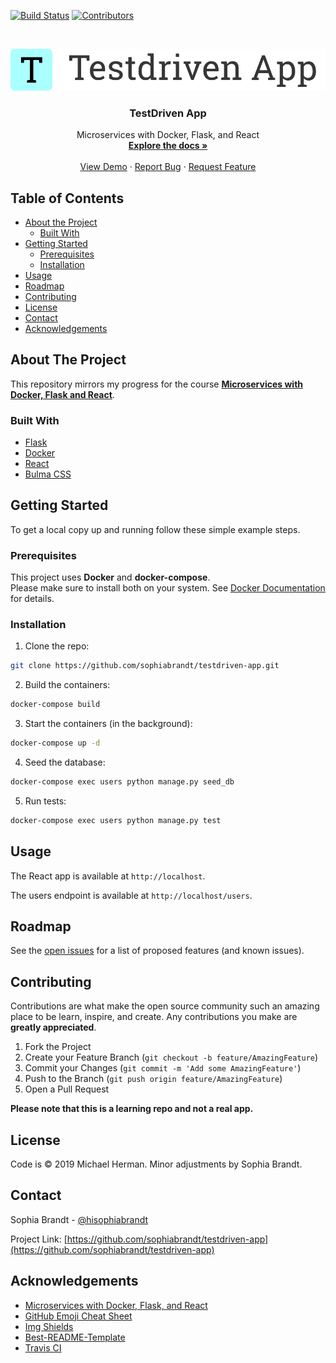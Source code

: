 <!-- PROJECT SHIELDS -->
<!--
-->

[![Build Status][build-shield]][build-url]
[![Contributors][contributors-shield]][contributors-url]

<!-- PROJECT LOGO -->
<br />
<p align="center">
  <a href="https://github.com/sophiabrandt/testdriven-app">
    <img src="logo.png" alt="Logo">
  </a>

  <h3 align="center">TestDriven App</h3>

  <p align="center">
    Microservices with Docker, Flask, and React
    <br />
    <a href="https://github.com/sophiabrandt/testdriven-app"><strong>Explore the docs »</strong></a>
    <br />
    <br />
    <a href="https://github.com/sophiabrandt/testdriven-app">View Demo</a>
    ·
    <a href="https://github.com/sophiabrandt/testdriven-app/issues">Report Bug</a>
    ·
    <a href="https://github.com/sophiabrandt/testdriven-app/issues">Request Feature</a>
  </p>
</p>

<!-- TABLE OF CONTENTS -->

## Table of Contents

- [About the Project](#about-the-project)
  - [Built With](#built-with)
- [Getting Started](#getting-started)
  - [Prerequisites](#prerequisites)
  - [Installation](#installation)
- [Usage](#usage)
- [Roadmap](#roadmap)
- [Contributing](#contributing)
- [License](#license)
- [Contact](#contact)
- [Acknowledgements](#acknowledgements)

<!-- ABOUT THE PROJECT -->

## About The Project

This repository mirrors my progress for the course **[Microservices with Docker, Flask and React][testdriven]**.

### Built With

- [Flask](https://palletsprojects.com/p/flask/)
- [Docker](https://www.docker.com/)
- [React](https://reactjs.org)
- [Bulma CSS](https://bulma.io/)

<!-- GETTING STARTED -->

## Getting Started

To get a local copy up and running follow these simple example steps.

### Prerequisites

This project uses **Docker** and **docker-compose**.  
Please make sure to install both on your system. See [Docker Documentation](https://docs.docker.com/) for details.

### Installation

1. Clone the repo:

```sh
git clone https://github.com/sophiabrandt/testdriven-app.git
```

2. Build the containers:

```sh
docker-compose build
```

3. Start the containers (in the background):

```sh
docker-compose up -d
```

4. Seed the database:

```sh
docker-compose exec users python manage.py seed_db
```

5. Run tests:

```sh
docker-compose exec users python manage.py test
```

<!-- USAGE EXAMPLES -->

## Usage

The React app is available at `http://localhost`.

The users endpoint is available at `http://localhost/users`.

<!-- ROADMAP -->

## Roadmap

See the [open issues](https://github.com/sophiabrandt/testdriven-app/issues) for a list of proposed features (and known issues).

<!-- CONTRIBUTING -->

## Contributing

Contributions are what make the open source community such an amazing place to be learn, inspire, and create. Any contributions you make are **greatly appreciated**.

1. Fork the Project
2. Create your Feature Branch (`git checkout -b feature/AmazingFeature`)
3. Commit your Changes (`git commit -m 'Add some AmazingFeature'`)
4. Push to the Branch (`git push origin feature/AmazingFeature`)
5. Open a Pull Request

**Please note that this is a learning repo and not a real app.**

<!-- LICENSE -->

## License

Code is &copy; 2019 Michael Herman. Minor adjustments by Sophia Brandt.

<!-- CONTACT -->

## Contact

Sophia Brandt - [@hisophiabrandt](https://twitter.com/hisophiabrandt)

Project Link: [https://github.com/sophiabrandt/testdriven-app](https://github.com/sophiabrandt/testdriven-app)

<!-- ACKNOWLEDGEMENTS -->

## Acknowledgements

- [Microservices with Docker, Flask, and React][testdriven]
- [GitHub Emoji Cheat Sheet](https://www.webpagefx.com/tools/emoji-cheat-sheet)
- [Img Shields](https://shields.io)
- [Best-README-Template][bestreadmetemplate]
- [Travis CI](https://travis-ci.org/)

<!-- MARKDOWN LINKS & IMAGES -->
<!-- https://www.markdownguide.org/basic-syntax/#reference-style-links -->

[build-shield]: https://travis-ci.org/sophiabrandt/testdriven-app.svg?branch=master
[build-url]: https://travis-ci.org/sophiabrandt/testdriven-app
[contributors-shield]: https://img.shields.io/badge/contributors-1-orange.svg?style=flat-square
[contributors-url]: https://github.com/sophiabrandt/testdriven-app/graphs/contributors
[bestreadmetemplate]: https://github.com/othneildrew/Best-README-Template
[testdriven]: https://testdriven.io/courses/microservices-with-docker-flask-and-react/
